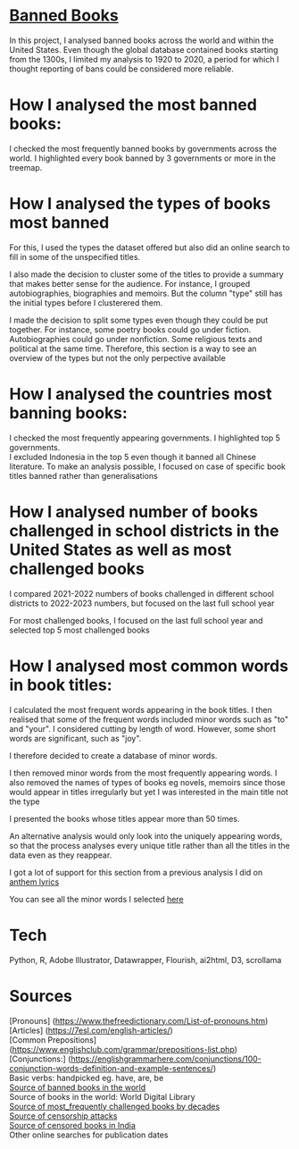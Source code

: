 # [Banned Books](https://ivynyayieka.github.io/banned_books/)
In this project, I analysed banned books across the world and within the United States. Even though the global database contained books starting from the 1300s, I limited my analysis to 1920 to 2020, a period for which I thought reporting of bans could be considered more reliable. <br />

# How I analysed the most banned books:
I checked the most frequently banned books by governments across the world. I highlighted every book banned by 3 governments or more in the treemap. <br />

# How I analysed the types of books most banned
For this, I used the types the dataset offered but also did an online search to fill in some of the unspecified titles. <br />

I also made the decision to cluster some of the titles to provide a summary that makes better sense for the audience. For instance, I grouped autobiographies, biographies and memoirs. But the column "type" still has the initial types before I clusterered them. <br />

I made the decision to split some types even though they could be put together. For instance, some poetry books could go under fiction.  Autobiographies could go under nonfiction. Some religious texts and political at the same time. Therefore, this section is a way to see an overview of the types but not the only perpective available <br />

# How I analysed the countries most banning books:
I checked the most frequently appearing governments. I highlighted top 5 governments. <br />
I excluded Indonesia in the top 5 even though it banned all Chinese literature. To make an analysis possible, I focused on case of specific book titles banned rather than generalisations <br />


# How I analysed number of books challenged in school districts in the United States as well as most challenged books

I compared 2021-2022 numbers of books challenged in different school districts to 2022-2023 numbers, but focused on the last full school year <br />

For most challenged books, I focused on the last full school year and selected top 5 most challenged books <br />

# How I analysed most common words in book titles:

I  calculated the most frequent words appearing in the book titles. I then realised that some of the frequent words included minor words such as "to" and "your". I considered cutting by length of word. However, some short words are significant, such as "joy". <br />

I therefore decided to create a database of minor words. <br />

I then removed minor words from the most frequently appearing words. I also removed the names of types of books eg novels, memoirs since those would appear in titles irregularly but yet I was interested in the main title not the type <br />

I presented the books whose titles appear more than 50 times. <br />

An alternative analysis would only look into the uniquely appearing words, so that the process analyses every unique title rather than all the titles in the data even as they reappear. <br />

I got a lot of support for this section from a previous analysis I did on [anthem lyrics](
https://ivynyayieka.github.io/anthems/)

You can see all the minor words I selected [here](https://github.com/ivynyayieka/anthems/blob/main/minor_words.csv)<br />

# Tech

Python, R, Adobe Illustrator, Datawrapper, Flourish, ai2html, D3, scrollama

# Sources
[Pronouns] (https://www.thefreedictionary.com/List-of-pronouns.htm)<br/>
[Articles] (https://7esl.com/english-articles/)<br/>
[Common Prepositions] (https://www.englishclub.com/grammar/prepositions-list.php)<br/>
[Conjunctions:] (https://englishgrammarhere.com/conjunctions/100-conjunction-words-definition-and-example-sentences/) <br/>
Basic verbs: handpicked eg. have, are, be <br/>
[Source of banned books in the world](https://en.wikipedia.org/wiki/List_of_books_banned_by_governments)<br/>
Source of books in the world: World Digital Library <br/>
[Source of most_frequently challenged books by decades](https://www.ala.org/advocacy/bbooks/frequentlychallengedbooks/top100)<br/>
[Source of censorship attacks](https://www.everylibraryinstitute.org/book_censorship_database_magnusson)<br/>
[Source of censored books in India](https://en.wikipedia.org/wiki/List_of_books_banned_in_India)<br/>
Other online searches for publication dates
